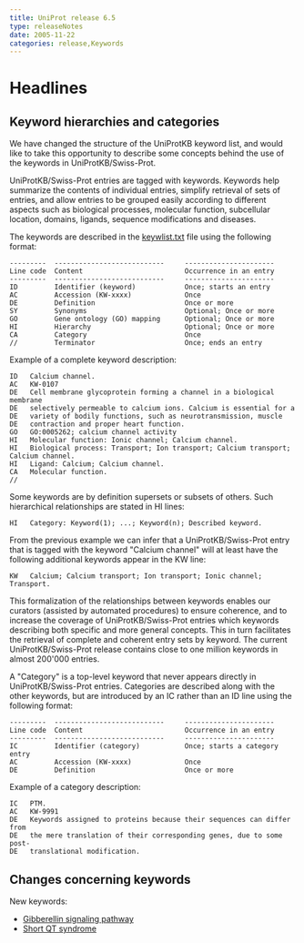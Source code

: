 ```yaml
---
title: UniProt release 6.5
type: releaseNotes
date: 2005-11-22
categories: release,Keywords
---
```


# Headlines

## Keyword hierarchies and categories

We have changed the structure of the UniProtKB keyword list, and would like to take this opportunity to describe some concepts behind the use of the keywords in UniProtKB/Swiss-Prot.

UniProtKB/Swiss-Prot entries are tagged with keywords. Keywords help summarize the contents of individual entries, simplify retrieval of sets of entries, and allow entries to be grouped easily according to different aspects such as biological processes, molecular function, subcellular location, domains, ligands, sequence modifications and diseases.

  

The keywords are described in the [keywlist.txt](https://ftp.uniprot.org/pub/databases/uniprot/current_release/knowledgebase/complete/docs/keywlist.txt) file using the following format:

    ---------  ---------------------------     ----------------------
    Line code  Content                         Occurrence in an entry
    ---------  ---------------------------     ----------------------
    ID         Identifier (keyword)            Once; starts an entry
    AC         Accession (KW-xxxx)             Once
    DE         Definition                      Once or more
    SY         Synonyms                        Optional; Once or more
    GO         Gene ontology (GO) mapping      Optional; Once or more
    HI         Hierarchy                       Optional; Once or more
    CA         Category                        Once
    //         Terminator                      Once; ends an entry

Example of a complete keyword description:

    ID   Calcium channel.
    AC   KW-0107
    DE   Cell membrane glycoprotein forming a channel in a biological membrane
    DE   selectively permeable to calcium ions. Calcium is essential for a
    DE   variety of bodily functions, such as neurotransmission, muscle
    DE   contraction and proper heart function.
    GO   GO:0005262; calcium channel activity
    HI   Molecular function: Ionic channel; Calcium channel.
    HI   Biological process: Transport; Ion transport; Calcium transport; Calcium channel.
    HI   Ligand: Calcium; Calcium channel.
    CA   Molecular function.
    //

Some keywords are by definition supersets or subsets of others. Such hierarchical relationships are stated in HI lines:

    HI   Category: Keyword(1); ...; Keyword(n); Described keyword.

From the previous example we can infer that a UniProtKB/Swiss-Prot entry that is tagged with the keyword "Calcium channel" will at least have the following additional keywords appear in the KW line:

    KW   Calcium; Calcium transport; Ion transport; Ionic channel; Transport.

This formalization of the relationships between keywords enables our curators (assisted by automated procedures) to ensure coherence, and to increase the coverage of UniProtKB/Swiss-Prot entries which keywords describing both specific and more general concepts. This in turn facilitates the retrieval of complete and coherent entry sets by keyword. The current UniProtKB/Swiss-Prot release contains close to one million keywords in almost 200'000 entries.

A "Category" is a top-level keyword that never appears directly in UniProtKB/Swiss-Prot entries. Categories are described along with the other keywords, but are introduced by an IC rather than an ID line using the following format:

    ---------  ---------------------------     ----------------------
    Line code  Content                         Occurrence in an entry
    ---------  ---------------------------     ----------------------
    IC         Identifier (category)           Once; starts a category entry
    AC         Accession (KW-xxxx)             Once
    DE         Definition                      Once or more

Example of a category description:

    IC   PTM.
    AC   KW-9991
    DE   Keywords assigned to proteins because their sequences can differ from
    DE   the mere translation of their corresponding genes, due to some post-
    DE   translational modification.

  

## Changes concerning keywords

New keywords:

-   [Gibberellin signaling pathway](https://www.uniprot.org/keywords/KW-0939)
-   [Short QT syndrome](https://www.uniprot.org/keywords/KW-0940)
